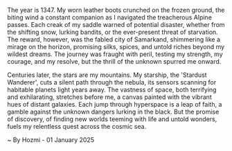 
The year is 1347.  My worn leather boots crunched on the frozen ground, the biting wind a constant companion as I navigated the treacherous Alpine passes.  Each creak of my saddle warned of potential disaster, whether from the shifting snow, lurking bandits, or the ever-present threat of starvation.  The reward, however, was the fabled city of Samarkand, shimmering like a mirage on the horizon, promising silks, spices, and untold riches beyond my wildest dreams.  The journey was fraught with peril, testing my strength, my courage, and my resolve, but the thrill of the unknown spurred me onward.

Centuries later, the stars are my mountains. My starship, the 'Stardust Wanderer', cuts a silent path through the nebula, its sensors scanning for habitable planets light years away. The vastness of space, both terrifying and exhilarating, stretches before me, a canvas painted with the vibrant hues of distant galaxies.  Each jump through hyperspace is a leap of faith, a gamble against the unknown dangers lurking in the black.  But the promise of discovery, of finding new worlds teeming with life and untold wonders, fuels my relentless quest across the cosmic sea.

~ By Hozmi - 01 January 2025
